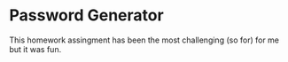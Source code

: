 # Password Generator
This homework assingment has been the most challenging (so for) for me but it was fun.
##
